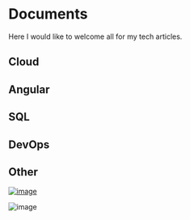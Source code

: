 # Documents
Here I would like to welcome all for my tech articles.

## Cloud


## Angular


## SQL


## DevOps


## Other 

[![image](https://user-images.githubusercontent.com/25504137/202843953-e15c8197-1de1-4b8f-8795-8bda28d035bc.png)](https://github.com/erangasandaruwan/Documents/blob/main/HangfireWithNetCoreWebApi.md)

![image](https://user-images.githubusercontent.com/25504137/202844511-283ee4c5-7177-4445-8e0b-1d8203549a99.png)



